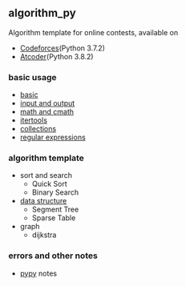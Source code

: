 ## algorithm_py
Algorithm template for online contests, available on  
- [Codeforces](https://codeforces.com/)(Python 3.7.2) 
- [Atcoder](https://atcoder.jp/)(Python 3.8.2)

### basic usage
- [basic](https://github.com/amomorning/algorithm-py/blob/master/basic/basic.py)
- [input and output](https://github.com/amomorning/algorithm-py/blob/master/basic/io.py)
- [math and cmath](https://github.com/amomorning/algorithm-py/blob/master/basic/use_math.py)
- [itertools](https://github.com/amomorning/algorithm-py/blob/master/basic/use_itertools.py)
- [collections](https://github.com/amomorning/algorithm-py/blob/master/basic/use_collections.py)
- [regular expressions](https://github.com/amomorning/algorithm-py/blob/master/basic/use_re.py)

### algorithm template
- sort and search
    - Quick Sort
    - Binary Search
- [data structure](https://github.com/amomorning/algorithm-py/blob/master/template/data_structures.py)
    - Segment Tree
    - Sparse Table
- graph
    - dijkstra


### errors and other notes
- [pypy](https://github.com/amomorning/algorithm-py/blob/master/basic/use_pypy.py) notes
